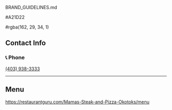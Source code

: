 BRAND_GUIDELINES.md


#A21D22

#rgba(162, 29, 34, 1)


## Contact Info

### 📞 Phone
[(403) 938-3333](tel:+14039383333)



---


## Menu
https://restaurantguru.com/Mamas-Steak-and-Pizza-Okotoks/menu

